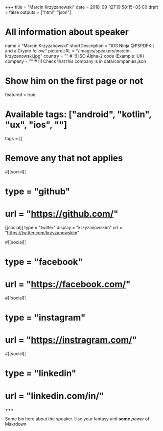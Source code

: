 +++
title = "Marcin Krzyzanowski"
date = 2018-09-12T19:58:15+03:00
draft = false
outputs = ["html", "json"]

# All information about speaker
name = "Marcin Krzyzanowski"
shortDescription = "iOS Ninja @PSPDFKit and a Crypto fellow."
pictureURL = "/images/speakers/marcin-krzyzanowski.jpg"
country = "" # !!! ISO Alpha-2 code (Example: UK)
company = "" # !!! Check that this company is in data/companies.json

# Show him on the first page or not
featured = true

# Available tags: ["android", "kotlin", "ux", "ios", ""]
tags = []

# Remove any that not applies
#[[social]]
#  type = "github"
#  url = "https://github.com/<username>"

[[social]]
  type = "twitter"
  display = "krzyzanowskim"
  url = "https://twitter.com/krzyzanowskim"

#[[social]]
#  type = "facebook"
#  url = "https://facebook.com/<username>"

#[[social]]
#  type = "instagram"
#  url = "https://instragram.com/<username>"

#[[social]]
#  type = "linkedin"
#  url = "linkedin.com/in/<username>"

+++

Some bio here about the speaker. Use your fantasy and **some** _power_ of Makrdown
